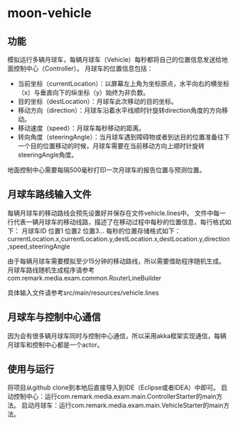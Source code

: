 # moon-vehicle
## 功能
模拟运行多辆月球车，每辆月球车（Vehicle）每秒都将自己的位置信息发送给地面控制中心（Controller）。
月球车的位置信息包括：
* 当前坐标（currentLocation）：以屏幕左上角为坐标原点，水平向右的横坐标（x）与垂直向下的纵坐标（y）始终为非负数。
* 目的坐标（destLocation）：月球车此次移动的目的坐标。
* 移动方向（direction）：月球车沿着水平线顺时针旋转direction角度的方向移动。
* 移动速度（speed）：月球车每秒移动的距离。
* 转向角度（steeringAngle）：当月球车遇到障碍物或者到达目的位置准备往下一个目的位置移动的时候，月球车需要在当前移动方向上顺时针旋转steeringAngle角度。

地面控制中心需要每隔500毫秒打印一次月球车的报告位置与预测位置。
## 月球车路线输入文件
每辆月球车的移动路线会预先设置好并保存在文件vehicle.lines中。
文件中每一行代表一辆月球车的移动线路，描述了在移动过程中每秒的位置信息，每行格式如下：
月球车ID 位置1 位置2 位置3...
每秒的位置存储格式如下：
currentLocation.x,currentLocation.y,destLocation.x,destLocation.y,direction,speed,steeringAngle

由于每辆月球车需要模拟至少15分钟的移动路线，所以需要借助程序随机生成。
月球车路线随机生成程序请参考com.remark.media.exam.common.RouterLineBuilder

具体输入文件请参考src/main/resources/vehicle.lines
## 月球车与控制中心通信
因为会有很多辆月球车同时与控制中心通信，所以采用akka框架实现通信，每辆月球车和控制中心都是一个actor。
## 使用与运行
将项目从github clone到本地后直接导入到IDE（Eclipse或者IDEA）中即可。
启动控制中心：运行com.remark.media.exam.main.ControllerStarter的main方法。
启动月球车：运行com.remark.media.exam.main.VehicleStarter的main方法。
